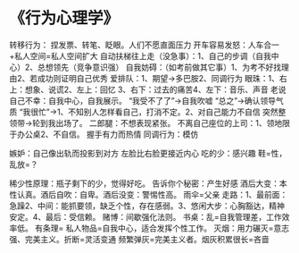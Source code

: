 # 《行为心理学》
转移行为： 捏发票、转笔、眨眼。人们不愿直面压力
开车容易发怒：人车合一+私人空间=私人空间扩大
自动扶梯往上走（没急事）：1、自己的步调（自我中心）2、总想领先（竞争意识强）
自我妨碍：（如考前做其它事）1、为考不好找理由2、若成功则证明自己优秀
爱排队：1、期望→多巴胺2、同调行为
眼珠：1、右上：想象、说谎2、左上：回忆
3、右下：过去的痛苦4、左下：音乐、声音
老说自己不幸：自我中心，自我展示。
“我受不了了”→自我吹嘘
“总之”→确认领导气质
“我很忙”→1、不知别人怎样看自己，打消不定。2、对自己能力不自信
突然整领带→轮到我出场了。
二郎腿：不想表现紧张。
不离自己座位的上司：1、领地限于办公桌2、不自信。
握手有力而热情
同调行为：模仿

嫉妒：自己像出轨而投影到对方
左脸比右脸更接近内心
吃的少：感兴趣
鞋=性，乱放=？

稀少性原理：瓶子剩下的少，觉得好吃。
告诉你个秘密：产生好感
酒后大变：本性认真。酒后自吹：自卑。酒后没变：警惕性高。
雨伞=父亲
走路：1、最前面：急躁2、中间：能抓要领，缺乏个性，存在感弱。3、悠闲大步：心胸豁达，精神安定。4、最后：受信赖。
赌博：间歇强化法则。
书桌：乱=自我管理差，工作效率低。
有条理=
私人物品=自我中心，适合发挥个性工作。
灭烟：用力碾灭=意志强、完美主义。折断=灵活变通
频繁弹灰=完美主义者。烟灰积累很长=吝啬
